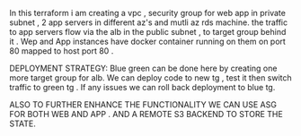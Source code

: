 In this terraform i am creating a vpc , security group for web app in private subnet , 2 app servers in different az's  and mutli az rds machine.
the traffic to app servers flow via the alb in the public subnet , to target group behind it .
Wep and App instances have docker container running on them on port 80 mapped to host port 80 .

DEPLOYMENT STRATEGY:
Blue green can be done here by creating one more target group for alb.
We can deploy code to new tg , test it then switch traffic to green tg . If any issues we can roll back deployment to blue tg.

ALSO TO FURTHER ENHANCE THE FUNCTIONALITY WE CAN USE ASG FOR BOTH WEB AND APP .
AND A REMOTE S3 BACKEND TO STORE THE STATE.
